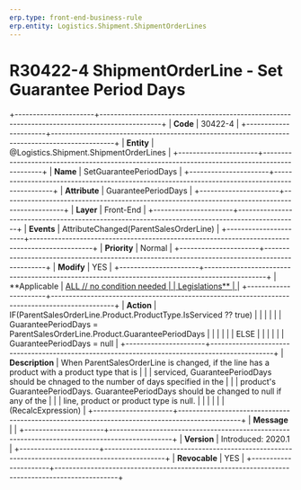 ```yaml
---
erp.type: front-end-business-rule
erp.entity: Logistics.Shipment.ShipmentOrderLines
---
```


# R30422-4 ShipmentOrderLine - Set Guarantee Period Days
+----------------------+-----------------------------------------------------------------------------------------------+
| **Code**             | 30422-4                                                                                       |
+----------------------+-----------------------------------------------------------------------------------------------+
| **Entity**           | @Logistics.Shipment.ShipmentOrderLines                                                                             |
+----------------------+-----------------------------------------------------------------------------------------------+
| **Name**             | SetGuaranteePeriodDays                                                                        |
+----------------------+-----------------------------------------------------------------------------------------------+
| **Attribute**        | GuaranteePeriodDays                                                                           |
+----------------------+-----------------------------------------------------------------------------------------------+
| **Layer**            | Front-End                                                                                     |
+----------------------+-----------------------------------------------------------------------------------------------+
| **Events**           | AttributeChanged(ParentSalesOrderLine)                                                        |
+----------------------+-----------------------------------------------------------------------------------------------+
| **Priority**         | Normal                                                                                        |
+----------------------+-----------------------------------------------------------------------------------------------+
| **Modify**           | YES                                                                                           |
+----------------------+-----------------------------------------------------------------------------------------------+
| **Applicable         | [ALL // no condition needed                                                                   |
| Legislations**       | ](https://confluence.erp.net/display/techdoc/Country+Specific+Functionality)                  |
+----------------------+-----------------------------------------------------------------------------------------------+
| **Action**           | IF(ParentSalesOrderLine.Product.ProductType.IsServiced ?? true)                               |
|                      |                                                                                               |
|                      | GuaranteePeriodDays = ParentSalesOrderLine.Product.GuaranteePeriodDays                        |
|                      |                                                                                               |
|                      | ELSE                                                                                          |
|                      |                                                                                               |
|                      | GuaranteePeriodDays = null                                                                    |
+----------------------+-----------------------------------------------------------------------------------------------+
| **Description**      | When ParentSalesOrderLine is changed, if the line has a product with a product type that is   |
|                      | serviced, GuaranteePeriodDays should be chnaged to the number of days specified in the        |
|                      | product\'s GuaranteePeriodDays. GuaranteePeriodDays should be changed to null if any of the   |
|                      | line, product or product type is null.                                                        |
|                      |                                                                                               |
|                      | (RecalcExpression)                                                                            |
+----------------------+-----------------------------------------------------------------------------------------------+
| **Message**          |                                                                                               |
+----------------------+-----------------------------------------------------------------------------------------------+
| **Version**          | Introduced: 2020.1                                                                            |
+----------------------+-----------------------------------------------------------------------------------------------+
| **Revocable**        | YES                                                                                           |
+----------------------+-----------------------------------------------------------------------------------------------+

  

  

  
